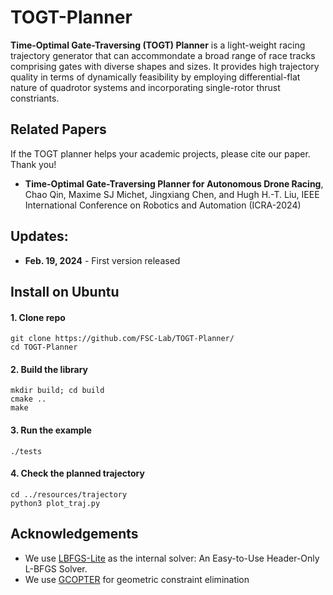 # TOGT-Planner

**Time-Optimal Gate-Traversing (TOGT) Planner** is a light-weight racing trajectory generator that can accommondate a broad range of race tracks comprising gates with diverse shapes and sizes. It provides high trajectory quality in terms of dynamically feasibility by employing differential-flat nature of quadrotor systems and incorporating single-rotor thrust constriants.

## Related Papers

If the TOGT planner helps your academic projects, please cite our paper. Thank you!

- **Time-Optimal Gate-Traversing Planner for Autonomous Drone Racing**, Chao Qin, Maxime SJ Michet, Jingxiang Chen, and Hugh H.-T. Liu,  IEEE International Conference on Robotics and Automation (ICRA-2024)

## Updates:

- **Feb. 19, 2024** - First version released

## Install on Ubuntu

#### 1. Clone repo

```
git clone https://github.com/FSC-Lab/TOGT-Planner/
cd TOGT-Planner
```

#### 2. Build the library

```
mkdir build; cd build
cmake ..
make
```

#### 3. Run the example

```
./tests
```

#### 4. Check the planned trajectory

```
cd ../resources/trajectory
python3 plot_traj.py
```



## Acknowledgements

- We use [LBFGS-Lite](https://github.com/ZJU-FAST-Lab/LBFGS-Lite) as the internal solver: An Easy-to-Use Header-Only L-BFGS Solver.
- We use [GCOPTER](https://github.com/ZJU-FAST-Lab/GCOPTER) for geometric constraint elimination

